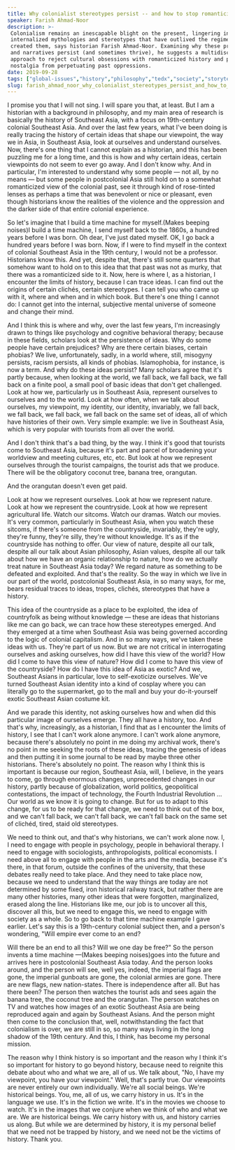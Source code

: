 ```yaml
---
title: Why colonialist stereotypes persist -- and how to stop romanticizing history
speaker: Farish Ahmad-Noor
description: >-
 Colonialism remains an inescapable blight on the present, lingering in the toxic,
 internalized mythologies and stereotypes that have outlived the regimes that
 created them, says historian Farish Ahmad-Noor. Examining why these prejudices
 and narratives persist (and sometimes thrive), he suggests a multidisciplinary
 approach to reject cultural obsessions with romanticized history and prevent this
 nostalgia from perpetuating past oppressions.
date: 2019-09-28
tags: ["global-issues","history","philosophy","tedx","society","storytelling"]
slug: farish_ahmad_noor_why_colonialist_stereotypes_persist_and_how_to_stop_romanticizing_history
---
```


I promise you that I will not sing. I will spare you that, at least. But I am a historian
with a background in philosophy, and my main area of research is basically the history of
Southeast Asia, with a focus on 19th-century colonial Southeast Asia. And over the last
few years, what I've been doing is really tracing the history of certain ideas that shape
our viewpoint, the way we in Asia, in Southeast Asia, look at ourselves and understand
ourselves. Now, there's one thing that I cannot explain as a historian, and this has been
puzzling me for a long time, and this is how and why certain ideas, certain viewpoints do
not seem to ever go away. And I don't know why. And in particular, I'm interested to
understand why some people — not all, by no means — but some people in postcolonial Asia
still hold on to a somewhat romanticized view of the colonial past, see it through kind of
rose-tinted lenses as perhaps a time that was benevolent or nice or pleasant, even though
historians know the realities of the violence and the oppression and the darker side of
that entire colonial experience.

So let's imagine that I build a time machine for myself.(Makes beeping noises)I build a
time machine, I send myself back to the 1860s, a hundred years before I was born. Oh dear,
I've just dated myself. OK, I go back a hundred years before I was born. Now, if I were to
find myself in the context of colonial Southeast Asia in the 19th century, I would not be
a professor. Historians know this. And yet, despite that, there's still some quarters that
somehow want to hold on to this idea that that past was not as murky, that there was a
romanticized side to it. Now, here is where I, as a historian, I encounter the limits of
history, because I can trace ideas. I can find out the origins of certain clichés, certain
stereotypes. I can tell you who came up with it, where and when and in which book. But
there's one thing I cannot do: I cannot get into the internal, subjective mental universe
of someone and change their mind.

And I think this is where and why, over the last few years, I'm increasingly drawn to
things like psychology and cognitive behavioral therapy; because in these fields, scholars
look at the persistence of ideas. Why do some people have certain prejudices? Why are
there certain biases, certain phobias? We live, unfortunately, sadly, in a world where,
still, misogyny persists, racism persists, all kinds of phobias. Islamophobia, for
instance, is now a term. And why do these ideas persist? Many scholars agree that it's
partly because, when looking at the world, we fall back, we fall back, we fall back on a
finite pool, a small pool of basic ideas that don't get challenged. Look at how we,
particularly us in Southeast Asia, represent ourselves to ourselves and to the world. Look
at how often, when we talk about ourselves, my viewpoint, my identity, our identity,
invariably, we fall back, we fall back, we fall back, we fall back on the same set of
ideas, all of which have histories of their own. Very simple example: we live in Southeast
Asia, which is very popular with tourists from all over the world.

And I don't think that's a bad thing, by the way. I think it's good that tourists come to
Southeast Asia, because it's part and parcel of broadening your worldview and meeting
cultures, etc, etc. But look at how we represent ourselves through the tourist campaigns,
the tourist ads that we produce. There will be the obligatory coconut tree, banana tree,
orangutan.

And the orangutan doesn't even get paid.

Look at how we represent ourselves. Look at how we represent nature. Look at how we
represent the countryside. Look at how we represent agricultural life. Watch our sitcoms.
Watch our dramas. Watch our movies. It's very common, particularly in Southeast Asia, when
you watch these sitcoms, if there's someone from the countryside, invariably, they're
ugly, they're funny, they're silly, they're without knowledge. It's as if the countryside
has nothing to offer. Our view of nature, despite all our talk, despite all our talk about
Asian philosophy, Asian values, despite all our talk about how we have an organic
relationship to nature, how do we actually treat nature in Southeast Asia today? We regard
nature as something to be defeated and exploited. And that's the reality. So the way in
which we live in our part of the world, postcolonial Southeast Asia, in so many ways, for
me, bears residual traces to ideas, tropes, clichés, stereotypes that have a
history.

This idea of the countryside as a place to be exploited, the idea of countryfolk as being
without knowledge — these are ideas that historians like me can go back, we can trace how
these stereotypes emerged. And they emerged at a time when Southeast Asia was being
governed according to the logic of colonial capitalism. And in so many ways, we've taken
these ideas with us. They're part of us now. But we are not critical in interrogating
ourselves and asking ourselves, how did I have this view of the world? How did I come to
have this view of nature? How did I come to have this view of the countryside? How do I
have this idea of Asia as exotic? And we, Southeast Asians in particular, love to
self-exoticize ourselves. We've turned Southeast Asian identity into a kind of cosplay
where you can literally go to the supermarket, go to the mall and buy your do-it-yourself
exotic Southeast Asian costume kit.

And we parade this identity, not asking ourselves how and when did this particular image
of ourselves emerge. They all have a history, too. And that's why, increasingly, as a
historian, I find that as I encounter the limits of history, I see that I can't work alone
anymore. I can't work alone anymore, because there's absolutely no point in me doing my
archival work, there's no point in me seeking the roots of these ideas, tracing the
genesis of ideas and then putting it in some journal to be read by maybe three other
historians. There's absolutely no point. The reason why I think this is important is
because our region, Southeast Asia, will, I believe, in the years to come, go through
enormous changes, unprecedented changes in our history, partly because of globalization,
world politics, geopolitical contestations, the impact of technology, the Fourth
Industrial Revolution ... Our world as we know it is going to change. But for us to adapt
to this change, for us to be ready for that change, we need to think out of the box, and
we can't fall back, we can't fall back, we can't fall back on the same set of clichéd,
tired, staid old stereotypes.

We need to think out, and that's why historians, we can't work alone now. I, I need to
engage with people in psychology, people in behavioral therapy. I need to engage with
sociologists, anthropologists, political economists. I need above all to engage with
people in the arts and the media, because it's there, in that forum, outside the confines
of the university, that these debates really need to take place. And they need to take
place now, because we need to understand that the way things are today are not determined
by some fixed, iron historical railway track, but rather there are many other histories,
many other ideas that were forgotten, marginalized, erased along the line. Historians like
me, our job is to uncover all this, discover all this, but we need to engage this, we need
to engage with society as a whole. So to go back to that time machine example I gave
earlier. Let's say this is a 19th-century colonial subject then, and a person's wondering,
"Will empire ever come to an end?

Will there be an end to all this? Will we one day be free?" So the person invents a time
machine —(Makes beeping noises)goes into the future and arrives here in postcolonial
Southeast Asia today. And the person looks around, and the person will see, well yes,
indeed, the imperial flags are gone, the imperial gunboats are gone, the colonial armies
are gone. There are new flags, new nation-states. There is independence after all. But has
there been? The person then watches the tourist ads and sees again the banana tree, the
coconut tree and the orangutan. The person watches on TV and watches how images of an
exotic Southeast Asia are being reproduced again and again by Southeast Asians. And the
person might then come to the conclusion that, well, notwithstanding the fact that
colonialism is over, we are still in so, so many ways living in the long shadow of the
19th century. And this, I think, has become my personal mission.

The reason why I think history is so important and the reason why I think it's so
important for history to go beyond history, because need to reignite this debate about who
and what we are, all of us. We talk about, "No, I have my viewpoint, you have your
viewpoint." Well, that's partly true. Our viewpoints are never entirely our own
individually. We're all social beings. We're historical beings. You, me, all of us, we
carry history in us. It's in the language we use. It's in the fiction we write. It's in
the movies we choose to watch. It's in the images that we conjure when we think of who and
what we are. We are historical beings. We carry history with us, and history carries us
along. But while we are determined by history, it is my personal belief that we need not
be trapped by history, and we need not be the victims of history. Thank
you.

<!--
ad_duration=3.33
comment_count=3
event="TEDxNTU"
has_talk_citation=1
intro_duration=11.82
is_subtitle_required="False"
is_talk_featured="True"
language="en"
language_swap="False"
native_language="en"
number_of_related_talks=6
number_of_speakers=1
number_of_subtitled_videos=1
number_of_tags=6
number_of_talk_download_languages=1
number_of_talk_more_resources=0
number_of_talk_recommendations=0
number_of_talks_take_actions=0
post_ad_duration=0.83
published_timestamp="2020-06-23 15:20:15"
recording_date="2019-09-28"
speaker_description="Historian"
speaker_is_published=1
speaker_name="Farish Ahmad-Noor"
talk_more_resources=[]
talk_name="Why colonialist stereotypes persist -- and how to stop romanticizing history"
talks_tags=["global-issues","history","philosophy","tedx","society","storytelling"]
talks_take_action=[]
url_audio="https://download.ted.com/talks/FarishAhmadNoor_2019X.mp3?apikey=acme-roadrunner"
url_photo_speaker="https://pe.tedcdn.com/images/ted/bdd43ad080c5a3cad35bd0715705f780da107107_254x191.jpg"
url_photo_talk="https://s3.amazonaws.com/talkstar-photos/uploads/c3e87537-1f3a-492c-9984-f424e95e7da7/FarishAhmad-Noor_2019X-embed.jpg"
url_webpage="https://www.ted.com/talks/farish_ahmad_noor_why_colonialist_stereotypes_persist_and_how_to_stop_romanticizing_history"
video_type_name="TEDx Talk"
-->